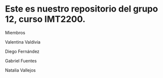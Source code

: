 # Este es nuestro repositorio del grupo 12, curso IMT2200.

Miembros

Valentina Valdivia

Diego Fernández

Gabriel Fuentes

Natalia Vallejos
